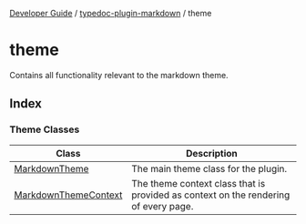 [Developer Guide](../../README.md) / [typedoc-plugin-markdown](../README.md) / theme

# theme

Contains all functionality relevant to the markdown theme.

## Index

### Theme Classes

| Class                                                   | Description                                                                         |
| ------------------------------------------------------- | ----------------------------------------------------------------------------------- |
| [MarkdownTheme](classes/MarkdownTheme.md)               | The main theme class for the plugin.                                                |
| [MarkdownThemeContext](classes/MarkdownThemeContext.md) | The theme context class that is provided as context on the rendering of every page. |

